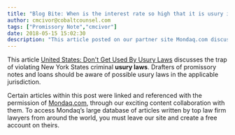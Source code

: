 ```yaml
---
title: "Blog Bite: When is the interest rate so high that it is usury in New York State?"
author: cmcivor@cobaltcounsel.com
tags: ["Promissory Note","cmcivor"]
date: 2018-05-15 15:02:30
description: "This article posted on our partner site Mondaq.com discusses the trap of violating New York States criminal usury laws"
---
```


This article [United States: Don't Get Used By Usury Laws](http://www.mondaq.com/unitedstates/x/89730/Private+Equity+MBOs/Dont+Get+Used+By+Usury+Laws) discusses the trap of violating New York States criminal **usury laws**. Drafters of promissory notes and loans should be aware of possible usury laws in the applicable jurisdiction.

Certain articles within this post were linked and referenced with the permission of [Mondaq.com](https://www.mondaq.com/?clear=true), through our exciting content collaboration with them.  To access Mondaq’s large database of articles written by top law firm lawyers from around the world, you must leave our site and create a free account on theirs.
